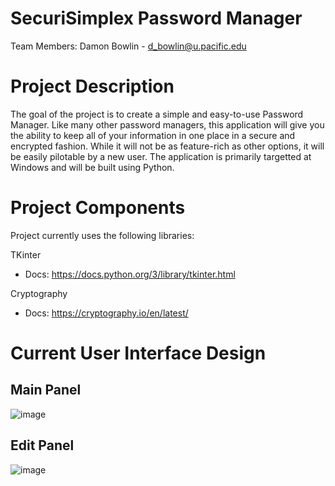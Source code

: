 # SecuriSimplex Password Manager
Team Members:
Damon Bowlin - d_bowlin@u.pacific.edu

# Project Description
The goal of the project is to create a simple and easy-to-use Password Manager.
Like many other password managers, this application will give you the ability to keep 
all of your information in one place in a secure and encrypted fashion. While it will 
not be as feature-rich as other options, it will be easily pilotable by a new user.
The application is primarily targetted at Windows and will be built using Python.

# Project Components
Project currently uses the following libraries:

TKinter
- Docs: https://docs.python.org/3/library/tkinter.html

Cryptography
- Docs: https://cryptography.io/en/latest/

# Current User Interface Design
## Main Panel
![image](https://user-images.githubusercontent.com/48334359/161469307-68de8f46-f6e0-480b-9933-304a7461dc4e.png)
## Edit Panel
![image](https://user-images.githubusercontent.com/48334359/161469321-bbbad190-2996-4446-847b-5ae7b36fbc08.png)
